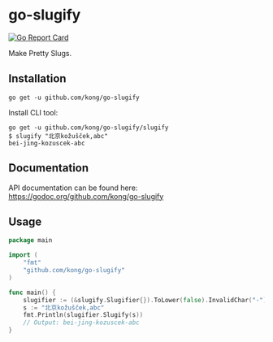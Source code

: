 go-slugify
==============

[![Go Report Card](https://goreportcard.com/badge/github.com/kong/go-slugify)](https://goreportcard.com/report/github.com/kong/go-slugify)

Make Pretty Slugs.

Installation
------------

```
go get -u github.com/kong/go-slugify
```

Install CLI tool:

```
go get -u github.com/kong/go-slugify/slugify
$ slugify "北京kožušček,abc"
bei-jing-kozuscek-abc
```


Documentation
--------------

API documentation can be found here:
https://godoc.org/github.com/kong/go-slugify


Usage
------

```go
package main

import (
	"fmt"
	"github.com/kong/go-slugify"
)

func main() {
	slugifier := (&slugify.Slugifier{}).ToLower(false).InvalidChar("-").WordSeparator("-")
	s := "北京kožušček,abc"
	fmt.Println(slugifier.Slugify(s))
	// Output: bei-jing-kozuscek-abc
}
```
